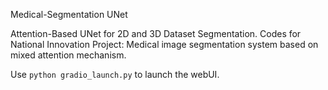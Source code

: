 Medical-Segmentation UNet

Attention-Based UNet for 2D and 3D Dataset Segmentation. Codes for National Innovation Project: Medical image segmentation system based on mixed attention mechanism.

Use `python gradio_launch.py` to launch the webUI.


